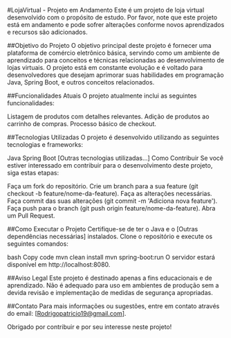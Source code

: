 #LojaVirtual - Projeto em Andamento
Este é um projeto de loja virtual desenvolvido com o propósito de estudo. Por favor, note que este projeto está em andamento e pode sofrer alterações conforme novos aprendizados e recursos são adicionados.

##Objetivo do Projeto
O objetivo principal deste projeto é fornecer uma plataforma de comércio eletrônico básica, servindo como um ambiente de aprendizado para conceitos e técnicas relacionadas ao desenvolvimento de lojas virtuais. O projeto está em constante evolução e é voltado para desenvolvedores que desejam aprimorar suas habilidades em programação Java, Spring Boot, e outros conceitos relacionados.

##Funcionalidades Atuais
O projeto atualmente inclui as seguintes funcionalidades:

Listagem de produtos com detalhes relevantes.
Adição de produtos ao carrinho de compras.
Processo básico de checkout.

##Tecnologias Utilizadas
O projeto é desenvolvido utilizando as seguintes tecnologias e frameworks:

Java
Spring Boot
[Outras tecnologias utilizadas...]
Como Contribuir
Se você estiver interessado em contribuir para o desenvolvimento deste projeto, siga estas etapas:

Faça um fork do repositório.
Crie um branch para a sua feature (git checkout -b feature/nome-da-feature).
Faça as alterações necessárias.
Faça commit das suas alterações (git commit -m 'Adiciona nova feature').
Faça push para o branch (git push origin feature/nome-da-feature).
Abra um Pull Request.

##Como Executar o Projeto
Certifique-se de ter o Java e o [Outras dependências necessárias] instalados. Clone o repositório e execute os seguintes comandos:

bash
Copy code
mvn clean install
mvn spring-boot:run
O servidor estará disponível em http://localhost:8080.

##Aviso Legal
Este projeto é destinado apenas a fins educacionais e de aprendizado. Não é adequado para uso em ambientes de produção sem a devida revisão e implementação de medidas de segurança apropriadas.

##Contato
Para mais informações ou sugestões, entre em contato através do email: [Rodrigopatricio19@gmail.com].

Obrigado por contribuir e por seu interesse neste projeto!
